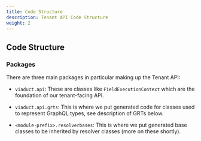 ```yaml
---
title: Code Structure
description: Tenant API Code Structure
weight: 2
---
```


## Code Structure

### Packages

There are three main packages in particular making up the Tenant API:

* `viaduct.api`: These are classes like `FieldExecutionContext` which are the foundation of our tenant-facing API.

* `viaduct.api.grts`: This is where we put generated code for classes used to represent GraphQL types, see description of GRTs below.

* `<module-prefix>.resolverbases`: This is where we put generated base classes to be inherited by resolver classes (more on these shortly).
